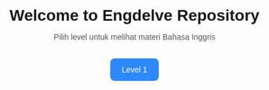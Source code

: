 <!doctype html>
<html lang="id">
<head>
  <meta charset="utf-8" />
  <meta name="viewport" content="width=device-width,initial-scale=1" />
  <title>Engdelve Repository</title>
  <style>
    body { font-family: Arial, sans-serif; text-align:center; padding:3rem; }
    h1 { margin-bottom:0.5rem; }
    p { color:#555; }
    .btn { display:inline-block; margin:1rem; padding:12px 20px;
           background:#2d89ff; color:#fff; text-decoration:none; border-radius:8px; }
  </style>
</head>
<body>
  <h1>Welcome to Engdelve Repository</h1>
  <p>Pilih level untuk melihat materi Bahasa Inggris</p>

  <a class="btn" href="level-1/index.html">Level 1</a>
  <!-- Nanti bisa tambah Level 2, Level 3, dst -->
</body>
</html>
